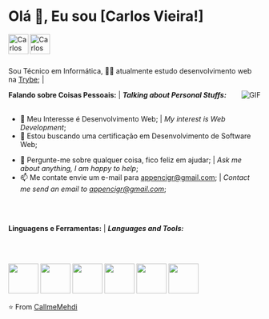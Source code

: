 # Olá 👋, Eu sou [Carlos Vieira!] <!-- (https://portfolio.callmemehdi.vercel.app/) -->

<a href="https://www.linkedin.com/in/cigr/">
  <img align="left" alt="Carlos Vieira" width="40px" src="https://image.flaticon.com/icons/png/512/1409/1409945.png" />
</a>
<!--   https://cdn.jsdelivr.net/npm/simple-icons@v3/icons/linkedin.svg -->
<a href="https://www.facebook.com/cigr">
  <img align="left" alt="Carlos Vieira" width="40px" src="https://image.flaticon.com/icons/png/512/1312/1312139.png" />
</a>
<!-- https://cdn.jsdelivr.net/npm/simple-icons@v3/icons/facebook.svg -->
<br />
<br />
<br />

Sou Técnico em Informática, 👨🏽 atualmente estudo desenvolvimento web na [Trybe](https://www.betrybe.com/?utm_medium=cpc&utm_source=google&utm_campaign=Brand&utm_content=ad03_din_h&gclid=Cj0KCQjwna2FBhDPARIsACAEc_UVb5HzSq-BUzzrOsBX1MAppUB0NC_-w8oIPb5nRqN48ZZ2fUHvId4aAmHfEALw_wcB); | 
<!-- - 👨🏽 I am currently studying web development at [Trybe](https://www.betrybe.com/?utm_medium=cpc&utm_source=google&utm_campaign=Brand&utm_content=ad03_din_h&gclid=Cj0KCQjwna2FBhDPARIsACAEc_UVb5HzSq-BUzzrOsBX1MAppUB0NC_-w8oIPb5nRqN48ZZ2fUHvId4aAmHfEALw_wcB); -->

<img align="right" alt="GIF" src="https://www.drenweb.com.br/assets/images/drenweb-artes.gif" />

**Falando sobre Coisas Pessoais:** | **_Talking about Personal Stuffs:_**
<br />
<br />

- 🤔 Meu Interesse é Desenvolvimento Web; | *My interest is Web Development*;
- 💼 Estou buscando uma certificação em Desenvolvimento de Software Web;
<!-- - 💼 I'm looking for a certification in Web Software Development; -->
- 💬 Pergunte-me sobre qualquer coisa, fico feliz em ajudar; | *Ask me about anything, I am happy to help*;
- 📫 Me contate envie um e-mail para appencigr@gmail.com; | *Contact me send an email to appencigr@gmail.com*;
<!-- - 📝 See my [Curriculum Vitae](https://drive.google.com/file/d/1q_ATZsO9c488VUxj1JuU--ZYe9IEqp4-/view?usp=sharing) to get more info. -->


<br />
<br />

**Linguagens e Ferramentas:** | **_Languages and Tools:_**

<br />
<br />

<code><img height="60" src="https://image.flaticon.com/icons/png/512/4494/4494740.png"></code> <!-- Git -->
<code><img height="60" src="https://image.flaticon.com/icons/png/512/733/733609.png"></code> <!-- GitHub -->
<code><img height="60" src="https://image.flaticon.com/icons/png/512/919/919827.png"></code> <!-- HTML5 -->
<code><img height="60" src="https://image.flaticon.com/icons/png/512/919/919826.png"></code> <!-- CSS3 -->
<code><img height="60" src="https://image.flaticon.com/icons/png/512/1199/1199124.png"></code> <!-- Java Script -->
<code><img height="60" src="https://image.flaticon.com/icons/png/512/1260/1260667.png"></code> <!-- React -->
<!-- <code><img height="60" src=""></code> <!-- Java Script -->

⭐️ From [CallmeMehdi](https://github.com/CallmeMehdi)
